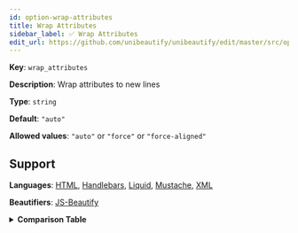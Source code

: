 ```yaml
---
id: option-wrap-attributes
title: Wrap Attributes
sidebar_label: ✅ Wrap Attributes
edit_url: https://github.com/unibeautify/unibeautify/edit/master/src/options.ts
---
```

**Key**: `wrap_attributes`

**Description**: Wrap attributes to new lines

**Type**: `string`

**Default**: `"auto"`

**Allowed values**: `"auto"` or `"force"` or `"force-aligned"`

## Support
**Languages**: [HTML](/docs/language-html.html), [Handlebars](/docs/language-handlebars.html), [Liquid](/docs/language-liquid.html), [Mustache](/docs/language-mustache.html), [XML](/docs/language-xml.html)

**Beautifiers**: [JS-Beautify](/docs/beautifier-js-beautify.html)

<details><summary><strong>Comparison Table</strong></summary>
| Language | [JS-Beautify](/docs/beautifier-js-beautify.html) |
| --- | --- |
| [HTML](/docs/language-html.html) | &#9989; |
| [Handlebars](/docs/language-handlebars.html) | &#9989; |
| [Liquid](/docs/language-liquid.html) | &#9989; |
| [Mustache](/docs/language-mustache.html) | &#9989; |
| [XML](/docs/language-xml.html) | &#9989; |
</details>